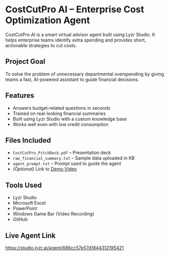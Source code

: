 # CostCutPro AI – Enterprise Cost Optimization Agent

CostCutPro AI is a smart virtual advisor agent built using Lyzr Studio. It helps enterprise teams identify extra spending and provides short, actionable strategies to cut costs.

## Project Goal
To solve the problem of unnecessary departmental overspending by giving teams a fast, AI-powered assistant to guide financial decisions.

## Features
- Answers budget-related questions in seconds
- Trained on real-looking financial summaries
- Built using Lyzr Studio with a custom knowledge base
- Works well even with low credit consumption

##  Files Included
- `CostCutPro_PitchDeck.pdf` – Presentation deck
- `raw_financial_summary.txt` – Sample data uploaded in KB
- `agent_prompt.txt` – Prompt used to guide the agent
- *(Optional)* Link to [Demo Video](#)

##  Tools Used
- Lyzr Studio  
- Microsoft Excel  
- PowerPoint  
- Windows Game Bar (Video Recording)  
- GitHub  

##  Live Agent Link
https://studio.lyzr.ai/agent/686cc57e57d1844312195421

